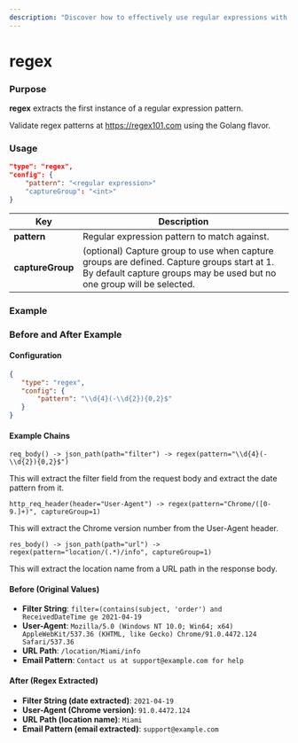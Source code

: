 ```yaml
---
description: "Discover how to effectively use regular expressions with Speedscale transforms to filter and modify traffic data in your applications. This documentation provides a comprehensive guide to utilizing regex patterns for enhanced traffic transformation capabilities."
---
```


# regex

### Purpose

**regex** extracts the first instance of a regular expression pattern.

Validate regex patterns at https://regex101.com using the Golang flavor.

### Usage

```json
"type": "regex",
"config": {
    "pattern": "<regular expression>"
    "captureGroup": "<int>"
}
```

| Key              | Description |
| ---------------- | ------------|
| **pattern**      | Regular expression pattern to match against.
| **captureGroup** | (optional) Capture group to use when capture groups are defined.  Capture groups start at 1.  By default capture groups may be used but no one group will be selected.

### Example

### Before and After Example

#### Configuration

```json
{
   "type": "regex",
   "config": {
       "pattern": "\\d{4}(-\\d{2}){0,2}$"
   }
}
```

#### Example Chains

```
req_body() -> json_path(path="filter") -> regex(pattern="\\d{4}(-\\d{2}){0,2}$")
```

This will extract the filter field from the request body and extract the date pattern from it.

```
http_req_header(header="User-Agent") -> regex(pattern="Chrome/([0-9.]+)", captureGroup=1)
```

This will extract the Chrome version number from the User-Agent header.

```
res_body() -> json_path(path="url") -> regex(pattern="location/(.*)/info", captureGroup=1)
```

This will extract the location name from a URL path in the response body.

#### Before (Original Values)

- **Filter String**: `filter=(contains(subject, 'order') and ReceivedDateTime ge 2021-04-19`
- **User-Agent**: `Mozilla/5.0 (Windows NT 10.0; Win64; x64) AppleWebKit/537.36 (KHTML, like Gecko) Chrome/91.0.4472.124 Safari/537.36`
- **URL Path**: `/location/Miami/info`
- **Email Pattern**: `Contact us at support@example.com for help`

#### After (Regex Extracted)

- **Filter String (date extracted)**: `2021-04-19`
- **User-Agent (Chrome version)**: `91.0.4472.124`
- **URL Path (location name)**: `Miami`
- **Email Pattern (email extracted)**: `support@example.com`
